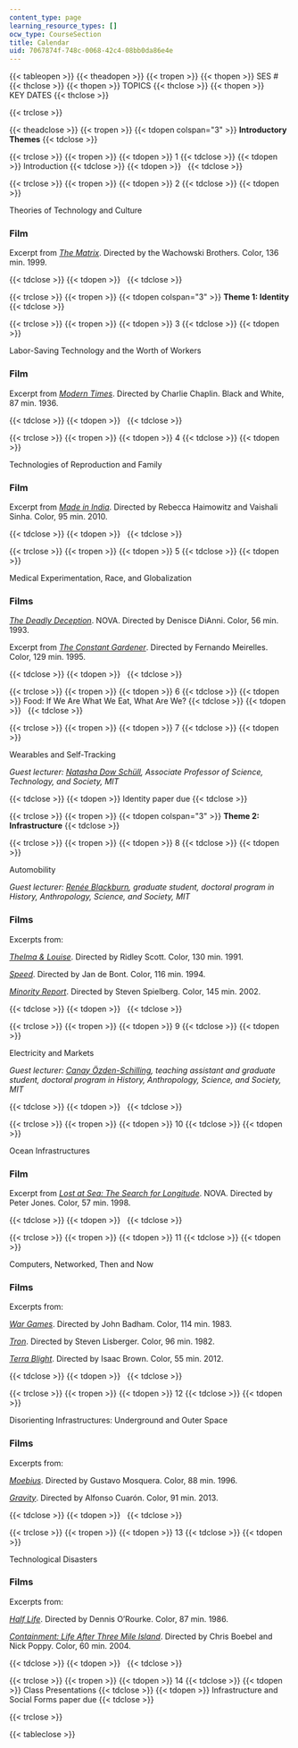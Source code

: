 ```yaml
---
content_type: page
learning_resource_types: []
ocw_type: CourseSection
title: Calendar
uid: 7067874f-748c-0068-42c4-08bb0da86e4e
---
```


{{< tableopen >}}
{{< theadopen >}}
{{< tropen >}}
{{< thopen >}}
SES #
{{< thclose >}}
{{< thopen >}}
TOPICS
{{< thclose >}}
{{< thopen >}}
KEY DATES
{{< thclose >}}

{{< trclose >}}

{{< theadclose >}}
{{< tropen >}}
{{< tdopen colspan="3" >}}
**Introductory Themes**
{{< tdclose >}}

{{< trclose >}}
{{< tropen >}}
{{< tdopen >}}
1
{{< tdclose >}}
{{< tdopen >}}
Introduction
{{< tdclose >}}
{{< tdopen >}}
 
{{< tdclose >}}

{{< trclose >}}
{{< tropen >}}
{{< tdopen >}}
2
{{< tdclose >}}
{{< tdopen >}}


Theories of Technology and Culture

### Film

Excerpt from [_The Matrix_](http://www.imdb.com/title/tt0133093/?ref_=nv_sr_1). Directed by the Wachowski Brothers. Color, 136 min. 1999.


{{< tdclose >}}
{{< tdopen >}}
 
{{< tdclose >}}

{{< trclose >}}
{{< tropen >}}
{{< tdopen colspan="3" >}}
**Theme 1: Identity**
{{< tdclose >}}

{{< trclose >}}
{{< tropen >}}
{{< tdopen >}}
3
{{< tdclose >}}
{{< tdopen >}}


Labor-Saving Technology and the Worth of Workers

### Film

Excerpt from [_Modern Times_](http://www.imdb.com/title/tt0027977/?ref_=nv_sr_1). Directed by Charlie Chaplin. Black and White, 87 min. 1936.


{{< tdclose >}}
{{< tdopen >}}
 
{{< tdclose >}}

{{< trclose >}}
{{< tropen >}}
{{< tdopen >}}
4
{{< tdclose >}}
{{< tdopen >}}


Technologies of Reproduction and Family

### Film

Excerpt from [_Made in India_](http://www.imdb.com/title/tt1505349/?ref_=fn_al_tt_1). Directed by Rebecca Haimowitz and Vaishali Sinha. Color, 95 min. 2010.


{{< tdclose >}}
{{< tdopen >}}
 
{{< tdclose >}}

{{< trclose >}}
{{< tropen >}}
{{< tdopen >}}
5
{{< tdclose >}}
{{< tdopen >}}


Medical Experimentation, Race, and Globalization

### Films

[_The Deadly Deception_](http://www.imdb.com/title/tt0976864/?ref_=fn_al_tt_1). NOVA. Directed by Denisce DiAnni. Color, 56 min. 1993.

Excerpt from [_The Constant Gardener_](http://www.imdb.com/title/tt0387131/?ref_=fn_al_tt_1). Directed by Fernando Meirelles. Color, 129 min. 1995.


{{< tdclose >}}
{{< tdopen >}}
 
{{< tdclose >}}

{{< trclose >}}
{{< tropen >}}
{{< tdopen >}}
6
{{< tdclose >}}
{{< tdopen >}}
Food: If We Are What We Eat, What Are We?
{{< tdclose >}}
{{< tdopen >}}
 
{{< tdclose >}}

{{< trclose >}}
{{< tropen >}}
{{< tdopen >}}
7
{{< tdclose >}}
{{< tdopen >}}


Wearables and Self-Tracking

_Guest lecturer: [Natasha Dow Schüll](http://web.mit.edu/sts/people/schull.html), Associate Professor of Science, Technology, and Society, MIT_


{{< tdclose >}}
{{< tdopen >}}
Identity paper due
{{< tdclose >}}

{{< trclose >}}
{{< tropen >}}
{{< tdopen colspan="3" >}}
**Theme 2: Infrastructure**
{{< tdclose >}}

{{< trclose >}}
{{< tropen >}}
{{< tdopen >}}
8
{{< tdclose >}}
{{< tdopen >}}


Automobility

_Guest lecturer: [Renée Blackburn](http://web.mit.edu/hasts/graduate/blackburn.html), graduate student, doctoral program in History, Anthropology, Science, and Society, MIT_

### Films

Excerpts from:

[_Thelma & Louise_](http://www.imdb.com/title/tt0103074/?ref_=fn_al_tt_1). Directed by Ridley Scott. Color, 130 min. 1991.

[_Speed_](http://www.imdb.com/title/tt0111257/?ref_=nv_sr_3). Directed by Jan de Bont. Color, 116 min. 1994.

[_Minority Report_](http://www.imdb.com/title/tt0181689/?ref_=fn_al_tt_1). Directed by Steven Spielberg. Color, 145 min. 2002.


{{< tdclose >}}
{{< tdopen >}}
 
{{< tdclose >}}

{{< trclose >}}
{{< tropen >}}
{{< tdopen >}}
9
{{< tdclose >}}
{{< tdopen >}}


Electricity and Markets

_Guest lecturer: [Canay Özden-Schilling](http://web.mit.edu/hasts/graduate/ozden.html), teaching assistant and graduate student, doctoral program in History, Anthropology, Science, and Society, MIT_


{{< tdclose >}}
{{< tdopen >}}
 
{{< tdclose >}}

{{< trclose >}}
{{< tropen >}}
{{< tdopen >}}
10
{{< tdclose >}}
{{< tdopen >}}


Ocean Infrastructures

### Film

Excerpt from [_Lost at Sea: The Search for Longitude_](http://www.imdb.com/title/tt1398270/?ref_=fn_al_tt_2). NOVA. Directed by Peter Jones. Color, 57 min. 1998.


{{< tdclose >}}
{{< tdopen >}}
 
{{< tdclose >}}

{{< trclose >}}
{{< tropen >}}
{{< tdopen >}}
11
{{< tdclose >}}
{{< tdopen >}}


Computers, Networked, Then and Now

### Films

Excerpts from:

[_War Games_](http://www.imdb.com/title/tt0086567/?ref_=fn_al_tt_1). Directed by John Badham. Color, 114 min. 1983.

[_Tron_](http://www.imdb.com/title/tt0084827/?ref_=fn_al_tt_1). Directed by Steven Lisberger. Color, 96 min. 1982.

[_Terra Blight_](http://www.imdb.com/title/tt2094129/?ref_=fn_al_tt_1). Directed by Isaac Brown. Color, 55 min. 2012.


{{< tdclose >}}
{{< tdopen >}}
 
{{< tdclose >}}

{{< trclose >}}
{{< tropen >}}
{{< tdopen >}}
12
{{< tdclose >}}
{{< tdopen >}}


Disorienting Infrastructures: Underground and Outer Space

### Films

Excerpts from:

[_Moebius_](http://www.imdb.com/title/tt0117069/?ref_=fn_al_tt_2). Directed by Gustavo Mosquera. Color, 88 min. 1996.

[_Gravity_](http://www.imdb.com/title/tt1454468/?ref_=nv_sr_1). Directed by Alfonso Cuarón. Color, 91 min. 2013.


{{< tdclose >}}
{{< tdopen >}}
 
{{< tdclose >}}

{{< trclose >}}
{{< tropen >}}
{{< tdopen >}}
13
{{< tdclose >}}
{{< tdopen >}}


Technological Disasters

### Films

Excerpts from:

[_Half Life_](http://www.imdb.com/title/tt0089247/?ref_=fn_al_tt_1). Directed by Dennis O’Rourke. Color, 87 min. 1986.

[_Containment: Life After Three Mile Island_](http://www.imdb.com/title/tt0409841/?ref_=fn_al_tt_1). Directed by Chris Boebel and Nick Poppy. Color, 60 min. 2004.


{{< tdclose >}}
{{< tdopen >}}
 
{{< tdclose >}}

{{< trclose >}}
{{< tropen >}}
{{< tdopen >}}
14
{{< tdclose >}}
{{< tdopen >}}
Class Presentations
{{< tdclose >}}
{{< tdopen >}}
Infrastructure and Social Forms paper due
{{< tdclose >}}

{{< trclose >}}

{{< tableclose >}}